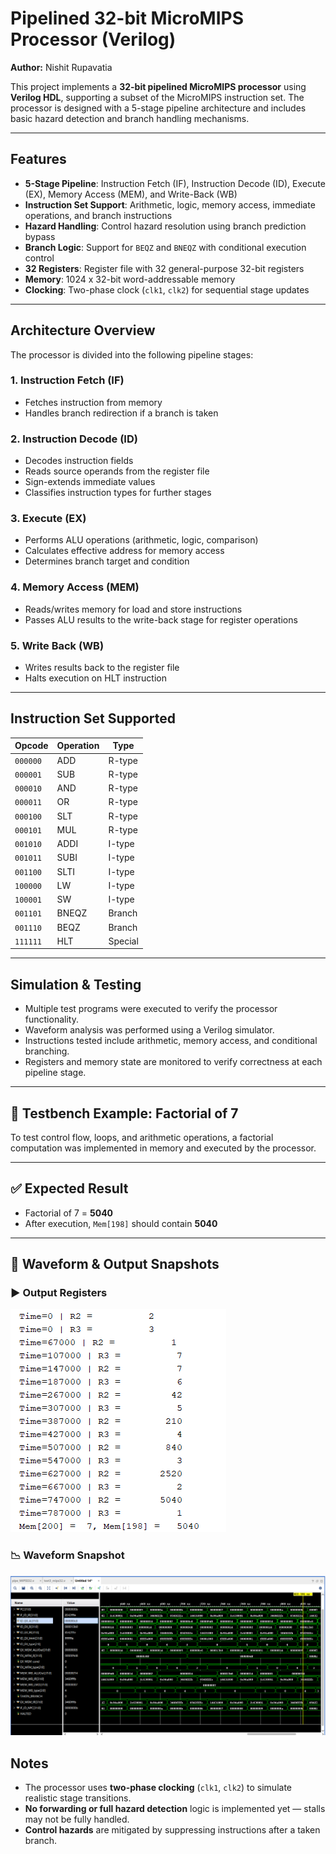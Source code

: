 # Pipelined 32-bit MicroMIPS Processor (Verilog)

**Author:** Nishit Rupavatia

This project implements a **32-bit pipelined MicroMIPS processor** using **Verilog HDL**, supporting a subset of the MicroMIPS instruction set. The processor is designed with a 5-stage pipeline architecture and includes basic hazard detection and branch handling mechanisms.

---

##  Features

- **5-Stage Pipeline**: Instruction Fetch (IF), Instruction Decode (ID), Execute (EX), Memory Access (MEM), and Write-Back (WB)
- **Instruction Set Support**: Arithmetic, logic, memory access, immediate operations, and branch instructions
- **Hazard Handling**: Control hazard resolution using branch prediction bypass
- **Branch Logic**: Support for `BEQZ` and `BNEQZ` with conditional execution control
- **32 Registers**: Register file with 32 general-purpose 32-bit registers
- **Memory**: 1024 x 32-bit word-addressable memory
- **Clocking**: Two-phase clock (`clk1`, `clk2`) for sequential stage updates

---

##  Architecture Overview

The processor is divided into the following pipeline stages:

### 1. Instruction Fetch (IF)
- Fetches instruction from memory
- Handles branch redirection if a branch is taken

### 2. Instruction Decode (ID)
- Decodes instruction fields
- Reads source operands from the register file
- Sign-extends immediate values
- Classifies instruction types for further stages

### 3. Execute (EX)
- Performs ALU operations (arithmetic, logic, comparison)
- Calculates effective address for memory access
- Determines branch target and condition

### 4. Memory Access (MEM)
- Reads/writes memory for load and store instructions
- Passes ALU results to the write-back stage for register operations

### 5. Write Back (WB)
- Writes results back to the register file
- Halts execution on HLT instruction

---

##  Instruction Set Supported

| Opcode     | Operation       | Type     |
|------------|------------------|----------|
| `000000`   | ADD              | R-type   |
| `000001`   | SUB              | R-type   |
| `000010`   | AND              | R-type   |
| `000011`   | OR               | R-type   |
| `000100`   | SLT              | R-type   |
| `000101`   | MUL              | R-type   |
| `001010`   | ADDI             | I-type   |
| `001011`   | SUBI             | I-type   |
| `001100`   | SLTI             | I-type   |
| `100000`   | LW               | I-type   |
| `100001`   | SW               | I-type   |
| `001101`   | BNEQZ            | Branch   |
| `001110`   | BEQZ             | Branch   |
| `111111`   | HLT              | Special  |

---

## Simulation & Testing

- Multiple test programs were executed to verify the processor functionality.
- Waveform analysis was performed using a Verilog simulator.
- Instructions tested include arithmetic, memory access, and conditional branching.
- Registers and memory state are monitored to verify correctness at each pipeline stage.

---

## 🔁 Testbench Example: Factorial of 7

To test control flow, loops, and arithmetic operations, a factorial computation was implemented in memory and executed by the processor.

---

## ✅ Expected Result

- Factorial of 7 = **5040**
- After execution, `Mem[198]` should contain **5040**

---

## 📸 Waveform & Output Snapshots



### ▶️ Output Registers
![Register Output](Images_MIPS32/Test3_logconsole.png)




### 📉 Waveform Snapshot
![Waveform](Images_MIPS32/Test3_Wveforms.png)


##  Notes

- The processor uses **two-phase clocking** (`clk1`, `clk2`) to simulate realistic stage transitions.
- **No forwarding or full hazard detection** logic is implemented yet — stalls may not be fully handled.
- **Control hazards** are mitigated by suppressing instructions after a taken branch.

